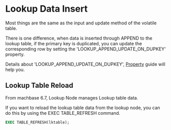 # Lookup Data Insert

Most things are the same as the input and update method of the volatile table.

There is one difference, when data is inserted through APPEND to the lookup table, if the primary key is duplicated, you can update the corresponding row by setting the 'LOOKUP_APPEND_UPDATE_ON_DUPKEY' property.

Details about 'LOOKUP_APPEND_UPDATE_ON_DUPKEY', [Property](/dbms/config-monitor/property) guide will help you.

## Lookup Table Reload

From machbase 6.7, Lookup Node manages Lookup table data.

If you want to reload the lookup table data from the lookup node, you can do this by using the EXEC TABLE_REFRESH command.

```sql
EXEC TABLE_REFRESH(lktable);
```
